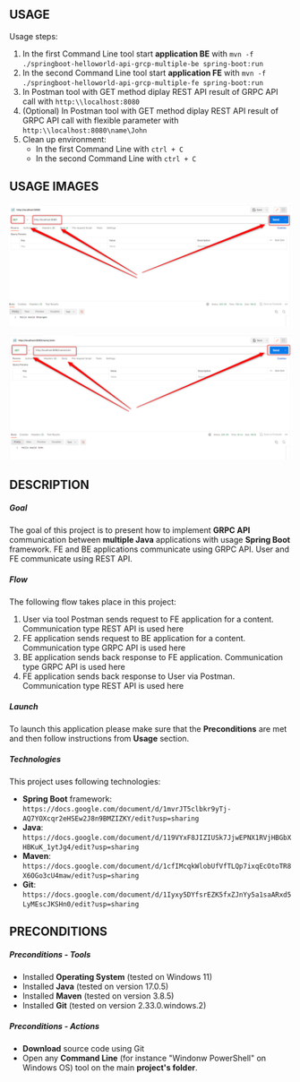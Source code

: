 USAGE
-----

Usage steps:
1. In the first Command Line tool start **application BE** with `mvn -f ./springboot-helloworld-api-grcp-multiple-be spring-boot:run`
1. In the second Command Line tool start **application FE** with `mvn -f ./springboot-helloworld-api-grcp-multiple-fe spring-boot:run`
1. In Postman tool with GET method diplay REST API result of GRPC API call with `http:\\localhost:8080`
1. (Optional) In Postman tool with GET method diplay REST API result of GRPC API call with flexible parameter with `http:\\localhost:8080\name\John`
1. Clean up environment:
    * In the first Command Line with `ctrl + C`
    * In the second Command Line with `ctrl + C`


USAGE IMAGES
------------

![My Image](images/image-01.png)

![My Image](images/image-02.png)


DESCRIPTION
-----------

##### Goal
The goal of this project is to present how to implement **GRPC API** communication between **multiple Java** applications with usage **Spring Boot** framework. FE and BE applications communicate using GRPC API. User and FE communicate using REST API.

##### Flow
The following flow takes place in this project:
1. User via tool Postman sends request to FE application for a content. Communication type REST API is used here
1. FE application sends request to BE application for a content. Communication type GRPC API is used here
1. BE application sends back response to FE application. Communication type GRPC API is used here
1. FE application sends back response to User via Postman. Communication type REST API is used here

##### Launch
To launch this application please make sure that the **Preconditions** are met and then follow instructions from **Usage** section.

##### Technologies
This project uses following technologies:
* **Spring Boot** framework: `https://docs.google.com/document/d/1mvrJT5clbkr9yTj-AQ7YOXcqr2eHSEw2J8n9BMZIZKY/edit?usp=sharing`
* **Java**: `https://docs.google.com/document/d/119VYxF8JIZIUSk7JjwEPNX1RVjHBGbXHBKuK_1ytJg4/edit?usp=sharing`
* **Maven**: `https://docs.google.com/document/d/1cfIMcqkWlobUfVfTLQp7ixqEcOtoTR8X6OGo3cU4maw/edit?usp=sharing`
* **Git**: `https://docs.google.com/document/d/1Iyxy5DYfsrEZK5fxZJnYy5a1saARxd5LyMEscJKSHn0/edit?usp=sharing`


PRECONDITIONS
-------------

##### Preconditions - Tools
* Installed **Operating System** (tested on Windows 11)
* Installed **Java** (tested on version 17.0.5)
* Installed **Maven** (tested on version 3.8.5)
* Installed **Git** (tested on version 2.33.0.windows.2)

##### Preconditions - Actions
* **Download** source code using Git 
* Open any **Command Line** (for instance "Windonw PowerShell" on Windows OS) tool on the main **project's folder**.